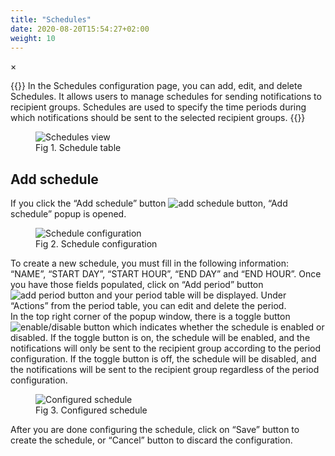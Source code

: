 ```yaml
---
title: "Schedules"
date: 2020-08-20T15:54:27+02:00
weight: 10
---
```


<!-- The Modal -->
<div id="myModal" class="modal">
  <span class="close">&times;</span>
  <img class="modal-content" id="img01">
  <div id="caption"></div>
</div>

{{<lead>}}
In the Schedules configuration page, you can add, edit, and delete Schedules. It allows users to manage schedules for sending notifications to recipient groups. Schedules are used to specify the time periods during which notifications should be sent to the selected recipient groups.
{{<lead>}}

<figure class="image_container">
    <img class="center_image myImg" onClick="reply_click(this)" id="schedule_view" src="/schedulesView.png" alt="Schedules view">
    <figcaption>Fig 1. Schedule table</figcaption>
</figure>

## Add schedule

If you click the “Add schedule” button <img src="/addScheduleBtn.png" alt="add schedule button">, “Add schedule” popup is opened.

<figure class="image_container">
    <img class="center_image myImg" onClick="reply_click(this)" id="schedule_configuration" src="/scheduleConfiguration.png" alt="Schedule configuration">
    <figcaption>Fig 2. Schedule configuration</figcaption>
</figure>

To create a new schedule, you must fill in the following information: “NAME”, “START DAY”, “START HOUR”, “END DAY” and “END HOUR”. Once you have those fields populated, click on “Add period” button <img src="/addPeriodBtn.png" alt="add period button"> and your period table will be displayed. Under “Actions” from the period table, you can edit and delete the period. 
</br>
In the top right corner of the popup window, there is a toggle button <img src="/toggleBtn.png" alt="enable/disable button"> which indicates whether the schedule is enabled or disabled. If the toggle button is on, the schedule will be enabled, and the notifications will only be sent to the recipient group according to the period configuration. If the toggle button is off, the schedule will be disabled, and the notifications will be sent to the recipient group regardless of the period configuration.

<figure class="image_container">
    <img class="center_image myImg" onClick="reply_click(this)" id="configured_schedule" src="/configuredSchedule.png" alt="Configured schedule">
    <figcaption>Fig 3. Configured schedule</figcaption>
</figure>

After you are done configuring the schedule, click on “Save” button to create the schedule, or “Cancel” button to discard the configuration.

